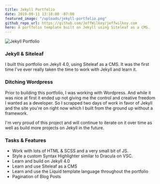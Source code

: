 ```yaml
---
title: Jekyll Portfolio
date: 2019-09-11 13:18:00 -07:00
featured_image: "/uploads/jekyll-portfolio.png"
github_repo_url: https://github.com/JeffWilkey/jeffwilkey.com
hero: A portfolio template built on Jekyll using Siteleaf as a CMS.
---
```


![Jekyll Portfolio](/uploads/jekyll-portfolio-hires.png)

### Jekyll & Siteleaf
I built this portfolio on Jekyll 4.0, using Siteleaf as a CMS. It was the first time I've ever really taken the time to work with Jekyll and learn it.

### Ditching Wordpress
Prior to building this portfolio, I was working with Wordpress. And while it was nice at first it ended up not giving me the control and creative freedom I wanted as a developer. So I scrapped two days of work in favor of Jekyll and the site you're on right now which I built from the ground up without a framework.

I'm very proud of this project and will continue to iterate on it over time as well as build more projects on Jekyll in the future.

### Tasks & Features
- Work with lots of HTML & SCSS and a very small bit of JS.
- Style a custom Syntax Highlighter similar to Dracula on VSC.
- Learn and build on Jekyll 4.0
- Learn and use Siteleaf as a CMS
- Learn and use the Liquid template language throughout the portfolio
- Pagination of Blog Posts





